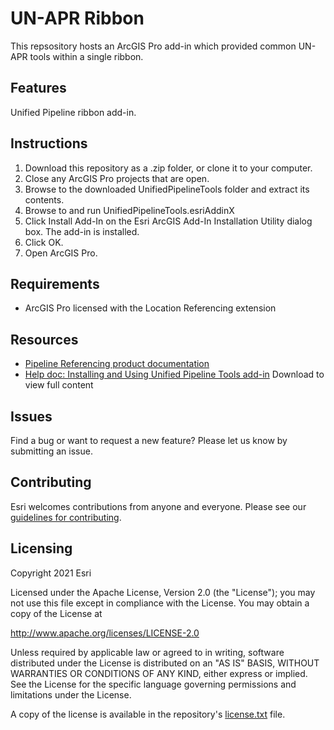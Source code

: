 # UN-APR Ribbon

This repsository hosts an ArcGIS Pro add-in which provided common UN-APR tools within a single ribbon.

## Features

Unified Pipeline ribbon add-in.

## Instructions

1. Download this repository as a .zip folder, or clone it to your computer.
2. Close any ArcGIS Pro projects that are open.
3. Browse to the downloaded UnifiedPipelineTools folder and extract its contents. 
4. Browse to and run UnifiedPipelineTools.esriAddinX
5. Click Install Add-In on the Esri ArcGIS Add-In Installation Utility dialog box. The add-in is installed.
6. Click OK.
7. Open ArcGIS Pro.


## Requirements

- ArcGIS Pro licensed with the Location Referencing extension

## Resources

- [Pipeline Referencing product documentation](https://pro.arcgis.com/en/pro-app/latest/help/production/location-referencing-pipelines//)
- [Help doc: Installing and Using Unified Pipeline Tools add-in](UnifiedPipelineToolsHelp.docx?raw=1) Download to view full content

## Issues

Find a bug or want to request a new feature? Please let us know by submitting an issue.

## Contributing

Esri welcomes contributions from anyone and everyone. Please see our [guidelines for contributing](https://github.com/esri/contributing).

## Licensing

Copyright 2021 Esri

Licensed under the Apache License, Version 2.0 (the "License");
you may not use this file except in compliance with the License.
You may obtain a copy of the License at

http://www.apache.org/licenses/LICENSE-2.0

Unless required by applicable law or agreed to in writing, software
distributed under the License is distributed on an "AS IS" BASIS,
WITHOUT WARRANTIES OR CONDITIONS OF ANY KIND, either express or implied.
See the License for the specific language governing permissions and
limitations under the License.

A copy of the license is available in the repository's [license.txt](https://raw.github.com/Esri/quickstart-map-js/master/license.txt) file.
